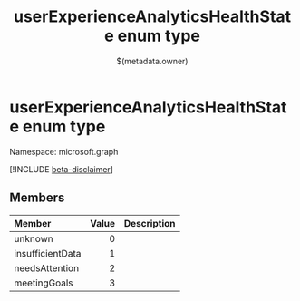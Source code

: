﻿---
title: "userExperienceAnalyticsHealthState enum type"
description: ""
localization_priority: Normal
author: "$(metadata.owner)"
ms.prod: ""
doc_type: enumPageType
---

# userExperienceAnalyticsHealthState enum type

Namespace: microsoft.graph

[!INCLUDE [beta-disclaimer](../../includes/beta-disclaimer.md)]

## Members

| Member           | Value | Description |
| :--------------- | ----: | :---------- |
| unknown          | 0     |             |
| insufficientData | 1     |             |
| needsAttention   | 2     |             |
| meetingGoals     | 3     |             |